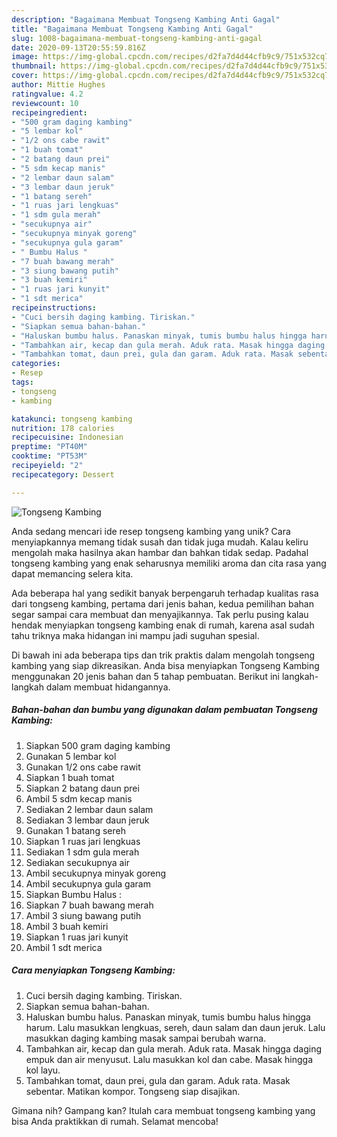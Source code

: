 ```yaml
---
description: "Bagaimana Membuat Tongseng Kambing Anti Gagal"
title: "Bagaimana Membuat Tongseng Kambing Anti Gagal"
slug: 1008-bagaimana-membuat-tongseng-kambing-anti-gagal
date: 2020-09-13T20:55:59.816Z
image: https://img-global.cpcdn.com/recipes/d2fa7d4d44cfb9c9/751x532cq70/tongseng-kambing-foto-resep-utama.jpg
thumbnail: https://img-global.cpcdn.com/recipes/d2fa7d4d44cfb9c9/751x532cq70/tongseng-kambing-foto-resep-utama.jpg
cover: https://img-global.cpcdn.com/recipes/d2fa7d4d44cfb9c9/751x532cq70/tongseng-kambing-foto-resep-utama.jpg
author: Mittie Hughes
ratingvalue: 4.2
reviewcount: 10
recipeingredient:
- "500 gram daging kambing"
- "5 lembar kol"
- "1/2 ons cabe rawit"
- "1 buah tomat"
- "2 batang daun prei"
- "5 sdm kecap manis"
- "2 lembar daun salam"
- "3 lembar daun jeruk"
- "1 batang sereh"
- "1 ruas jari lengkuas"
- "1 sdm gula merah"
- "secukupnya air"
- "secukupnya minyak goreng"
- "secukupnya gula garam"
- " Bumbu Halus "
- "7 buah bawang merah"
- "3 siung bawang putih"
- "3 buah kemiri"
- "1 ruas jari kunyit"
- "1 sdt merica"
recipeinstructions:
- "Cuci bersih daging kambing. Tiriskan."
- "Siapkan semua bahan-bahan."
- "Haluskan bumbu halus. Panaskan minyak, tumis bumbu halus hingga harum. Lalu masukkan lengkuas, sereh, daun salam dan daun jeruk. Lalu masukkan daging kambing masak sampai berubah warna."
- "Tambahkan air, kecap dan gula merah. Aduk rata. Masak hingga daging empuk dan air menyusut. Lalu masukkan kol dan cabe. Masak hingga kol layu."
- "Tambahkan tomat, daun prei, gula dan garam. Aduk rata. Masak sebentar. Matikan kompor. Tongseng siap disajikan."
categories:
- Resep
tags:
- tongseng
- kambing

katakunci: tongseng kambing 
nutrition: 178 calories
recipecuisine: Indonesian
preptime: "PT40M"
cooktime: "PT53M"
recipeyield: "2"
recipecategory: Dessert

---
```



![Tongseng Kambing](https://img-global.cpcdn.com/recipes/d2fa7d4d44cfb9c9/751x532cq70/tongseng-kambing-foto-resep-utama.jpg)

Anda sedang mencari ide resep tongseng kambing yang unik? Cara menyiapkannya memang tidak susah dan tidak juga mudah. Kalau keliru mengolah maka hasilnya akan hambar dan bahkan tidak sedap. Padahal tongseng kambing yang enak seharusnya memiliki aroma dan cita rasa yang dapat memancing selera kita.



Ada beberapa hal yang sedikit banyak berpengaruh terhadap kualitas rasa dari tongseng kambing, pertama dari jenis bahan, kedua pemilihan bahan segar sampai cara membuat dan menyajikannya. Tak perlu pusing kalau hendak menyiapkan tongseng kambing enak di rumah, karena asal sudah tahu triknya maka hidangan ini mampu jadi suguhan spesial.


Di bawah ini ada beberapa tips dan trik praktis dalam mengolah tongseng kambing yang siap dikreasikan. Anda bisa menyiapkan Tongseng Kambing menggunakan 20 jenis bahan dan 5 tahap pembuatan. Berikut ini langkah-langkah dalam membuat hidangannya.

<!--inarticleads1-->

##### Bahan-bahan dan bumbu yang digunakan dalam pembuatan Tongseng Kambing:

1. Siapkan 500 gram daging kambing
1. Gunakan 5 lembar kol
1. Gunakan 1/2 ons cabe rawit
1. Siapkan 1 buah tomat
1. Siapkan 2 batang daun prei
1. Ambil 5 sdm kecap manis
1. Sediakan 2 lembar daun salam
1. Sediakan 3 lembar daun jeruk
1. Gunakan 1 batang sereh
1. Siapkan 1 ruas jari lengkuas
1. Sediakan 1 sdm gula merah
1. Sediakan secukupnya air
1. Ambil secukupnya minyak goreng
1. Ambil secukupnya gula garam
1. Siapkan  Bumbu Halus :
1. Siapkan 7 buah bawang merah
1. Ambil 3 siung bawang putih
1. Ambil 3 buah kemiri
1. Siapkan 1 ruas jari kunyit
1. Ambil 1 sdt merica




<!--inarticleads2-->

##### Cara menyiapkan Tongseng Kambing:

1. Cuci bersih daging kambing. Tiriskan.
1. Siapkan semua bahan-bahan.
1. Haluskan bumbu halus. Panaskan minyak, tumis bumbu halus hingga harum. Lalu masukkan lengkuas, sereh, daun salam dan daun jeruk. Lalu masukkan daging kambing masak sampai berubah warna.
1. Tambahkan air, kecap dan gula merah. Aduk rata. Masak hingga daging empuk dan air menyusut. Lalu masukkan kol dan cabe. Masak hingga kol layu.
1. Tambahkan tomat, daun prei, gula dan garam. Aduk rata. Masak sebentar. Matikan kompor. Tongseng siap disajikan.




Gimana nih? Gampang kan? Itulah cara membuat tongseng kambing yang bisa Anda praktikkan di rumah. Selamat mencoba!
